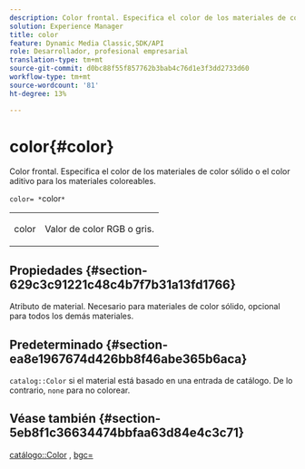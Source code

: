 ```yaml
---
description: Color frontal. Especifica el color de los materiales de color sólido o el color aditivo para los materiales coloreables.
solution: Experience Manager
title: color
feature: Dynamic Media Classic,SDK/API
role: Desarrollador, profesional empresarial
translation-type: tm+mt
source-git-commit: d0bc88f55f857762b3bab4c76d1e3f3dd2733d60
workflow-type: tm+mt
source-wordcount: '81'
ht-degree: 13%

---
```



# color{#color}

Color frontal. Especifica el color de los materiales de color sólido o el color aditivo para los materiales coloreables.

`color= *`color`*`

<table id="simpletable_C5AF9074CCA64EA5921772DF3F7E0F55"> 
 <tr class="strow"> 
  <td class="stentry"> <p><span class="varname"> color</span> </p> </td> 
  <td class="stentry"> <p>Valor de color RGB o gris. </p></td> 
 </tr> 
</table>

## Propiedades {#section-629c3c91221c48c4b7f7b31a13fd1766}

Atributo de material. Necesario para materiales de color sólido, opcional para todos los demás materiales.

## Predeterminado {#section-ea8e1967674d426bb8f46abe365b6aca}

`catalog::Color` si el material está basado en una entrada de catálogo. De lo contrario, `none` para no colorear.

## Véase también {#section-5eb8f1c36634474bbfaa63d84e4c3c71}

[catálogo::Color](../../../../../ir-api/material-cat/image-rendering-api-ref/c-ir-material-catalog/c-ir-material-data-reference/r-ir-cat-color.md#reference-7639487fe0ac48beb9e8afa4dc845552) ,  [bgc=](../../../../../ir-api/http-protocol/image-rendering-api-ref/c-ir-http-protocol-ref/c-ir-http-protocol-command-reference/r-ir-bgc.md#reference-3f5c78cea01c4a85aa582076d23aebb0)
